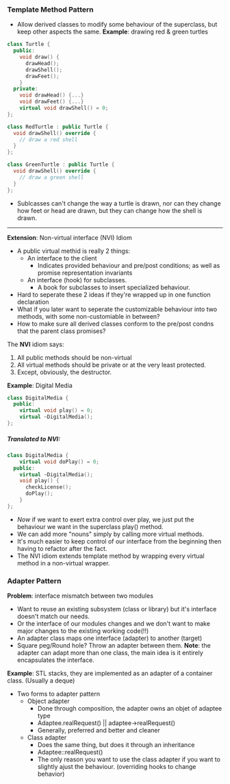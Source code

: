 ### Template Method Pattern
* Allow derived classes to modify some behaviour of the superclass, but keep other aspects the same.
**Example**: drawing red & green turtles
```cpp
class Turtle {
  public:
    void draw() {
      drawHead();
      drawShell();
      drawFeet();
    }
  private:
    void drawHead() {...}
    void drawFeet() {...}
    virtual void drawShell() = 0;
};

class RedTurtle : public Turtle {
  void drawShell() override {
    // draw a red shell
  }
};

class GreenTurtle : public Turtle {
  void drawShell() override {
    // draw a green shell
  }
};
```
* Sublcasses can't change the way a turtle is drawn, nor can they change how feet or head are drawn, but they can change how the shell is drawn.
---
**Extension**: Non-virtual interface (NVI) Idiom
* A public virtual methid is really 2 things:
  * An interface to the client
    * Indicates provided behaviour and pre/post conditions; as well as promise representation invariants
  * An interface (hook) for subclasses.
    * A book for subclasses to insert specialized behaviour.
* Hard to seperate these 2 ideas if they're wrapped up in one function declaration
* What if you later want to seperate the customizable behaviour into two methods, with some non-customiable in between?
* How to make sure all derived classes conform to the pre/post condns that the parent class promises?


The **NVI** idiom says:
1. All public methods should be non-virtual
2. All virtual methods should be private or at the very least protected.
3. Except, obviously, the destructor.


**Example**: Digital Media
```cpp
class DigitalMedia {
  public:
    virtual void play() = 0;
    virtual ~DigitalMedia();
};
```

##### Translated to NVI:
```cpp
class DigitalMedia {
    virtual void doPlay() = 0;
  public:
    virtual ~DigitalMedia();
    void play() { 
      checkLicense();
      doPlay();
    }
};
```
* *Now* if we want to exert extra control over play, we just  put the behaviour we want in the superclass play() method.
* We can add more "nouns" simply by calling more virtual methods.
* It's much easier to keep control of our interface from the beginning then having to refactor after the fact.
* The NVI idiom extends template method by wrapping every virtual method in a non-virtual wrapper.
### Adapter Pattern
**Problem**: interface mismatch between two modules
* Want to reuse an existing subsystem (class or library) but it's interface doesn't match our needs.
* Or the interface of our modules changes and we don't want to make major changes to the existing working code(!!)
* An adapter class maps one interface (adapter) to another (target)
* Square peg/Round hole? Throw an adapter between them.
**Note**: the adapter can adapt more than one class, the main idea is it entirely encapsulates the interface.


**Example**: STL stacks, they are implemented as an adapter of a container class. (Usually a deque)


* Two forms to adapter pattern
  * Object adapter
    * Done through composition, the adapter owns an objet of adaptee type
    * Adaptee.realRequest() || adaptee->realRequest()
    * Generally, preferred and better and cleaner
  * Class adapter
    * Does the same thing, but does it through an inheritance
    * Adaptee::realRequest()
    * The only reason you want to use the class adapter if you want to slightly ajust the behaviour. (overriding hooks to change behavior)
